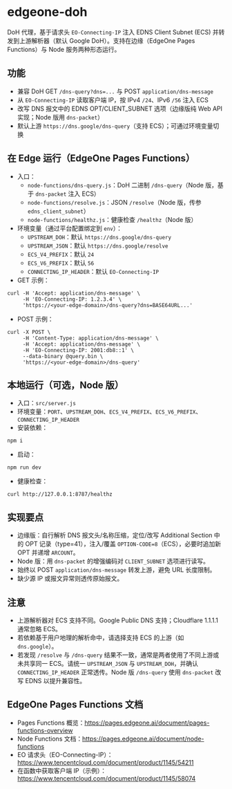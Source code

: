 edgeone-doh
============

DoH 代理，基于请求头 `EO-Connecting-IP` 注入 EDNS Client Subnet (ECS) 并转发到上游解析器（默认 Google DoH）。支持在边缘（EdgeOne Pages Functions）与 Node 服务两种形态运行。

功能
-
- 兼容 DoH GET `/dns-query?dns=...` 与 POST `application/dns-message`
- 从 `EO-Connecting-IP` 读取客户端 IP，按 IPv4 `/24`、IPv6 `/56` 注入 ECS
- 改写 DNS 报文中的 EDNS OPT/CLIENT_SUBNET 选项（边缘版纯 Web API 实现；Node 版用 `dns-packet`）
- 默认上游 `https://dns.google/dns-query`（支持 ECS）；可通过环境变量切换

在 Edge 运行（EdgeOne Pages Functions）
-
- 入口：
  - `node-functions/dns-query.js`：DoH 二进制 `/dns-query`（Node 版，基于 `dns-packet` 注入 ECS）
  - `node-functions/resolve.js`：JSON `/resolve`（Node 版，传参 `edns_client_subnet`）
  - `node-functions/healthz.js`：健康检查 `/healthz`（Node 版）
- 环境变量（通过平台配置绑定到 `env`）：
  - `UPSTREAM_DOH`：默认 `https://dns.google/dns-query`
  - `UPSTREAM_JSON`：默认 `https://dns.google/resolve`
  - `ECS_V4_PREFIX`：默认 `24`
  - `ECS_V6_PREFIX`：默认 `56`
  - `CONNECTING_IP_HEADER`：默认 `EO-Connecting-IP`
- GET 示例：

```
curl -H 'Accept: application/dns-message' \
     -H 'EO-Connecting-IP: 1.2.3.4' \
     'https://<your-edge-domain>/dns-query?dns=BASE64URL...'
```

- POST 示例：

```
curl -X POST \
     -H 'Content-Type: application/dns-message' \
     -H 'Accept: application/dns-message' \
     -H 'EO-Connecting-IP: 2001:db8::1' \
     --data-binary @query.bin \
     'https://<your-edge-domain>/dns-query'
```

本地运行（可选，Node 版）
-
- 入口：`src/server.js`
- 环境变量：`PORT`、`UPSTREAM_DOH`、`ECS_V4_PREFIX`、`ECS_V6_PREFIX`、`CONNECTING_IP_HEADER`
- 安装依赖：

```
npm i
```

- 启动：

```
npm run dev
```

- 健康检查：

```
curl http://127.0.0.1:8787/healthz
```

实现要点
-
- 边缘版：自行解析 DNS 报文头/名称压缩，定位/改写 Additional Section 中的 OPT 记录（type=41），注入/覆盖 `OPTION-CODE=8`（ECS），必要时追加新 OPT 并递增 `ARCOUNT`。
- Node 版：用 `dns-packet` 的增强编码对 `CLIENT_SUBNET` 选项进行读写。
- 始终以 POST `application/dns-message` 转发上游，避免 URL 长度限制。
- 缺少源 IP 或报文异常则透传原始报文。

注意
-
- 上游解析器对 ECS 支持不同。Google Public DNS 支持；Cloudflare 1.1.1.1 通常忽略 ECS。
- 若依赖基于用户地理的解析命中，请选择支持 ECS 的上游（如 `dns.google`）。
- 若发现 `/resolve` 与 `/dns-query` 结果不一致，通常是两者使用了不同上游或未共享同一 ECS。请统一 `UPSTREAM_JSON` 与 `UPSTREAM_DOH`，并确认 `CONNECTING_IP_HEADER` 正常透传。Node 版 `/dns-query` 使用 `dns-packet` 改写 EDNS 以提升兼容性。

EdgeOne Pages Functions 文档
-
- Pages Functions 概览：https://pages.edgeone.ai/document/pages-functions-overview
- Node Functions 文档：https://pages.edgeone.ai/document/node-functions
- EO 请求头（EO-Connecting-IP）：https://www.tencentcloud.com/document/product/1145/54211
- 在函数中获取客户端 IP（示例）：https://www.tencentcloud.com/document/product/1145/58074
